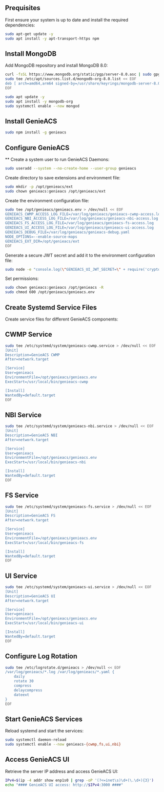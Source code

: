
## Prequisites

First ensure your system is up to date and install the required dependencies:

```bash
sudo apt-get update -y
sudo apt install -y apt-transport-https npm
```

## Install MongoDB

Add MongoDB repository and install MongoDB 8.0:
```bash
curl -fsSL https://www.mongodb.org/static/pgp/server-8.0.asc | sudo gpg -o /usr/share/keyrings/mongodb-server-8.0.gpg --dearmor
sudo tee /etc/apt/sources.list.d/mongodb-org-8.0.list << EOF
deb [ arch=amd64,arm64 signed-by=/usr/share/keyrings/mongodb-server-8.0.gpg ] https://repo.mongodb.org/apt/ubuntu noble/mongodb-org/8.0 multiverse
EOF
```
```bash
sudo apt update -y
sudo apt install -y mongodb-org
sudo systemctl enable --now mongod
```
## Install GenieACS

```bash
sudo npm install -g genieacs
```
## Configure GenieACS
** Create a system user to run GenieACS Daemons:
```bash
sudo useradd --system --no-create-home --user-group genieacs
```
Create directory to save extensions and environment file:
```bash
sudo mkdir -p /opt/genieacs/ext
sudo chown genieacs:genieacs /opt/genieacs/ext
```
Create the environment configuration file:
```bash
sudo tee /opt/genieacs/genieacs.env > /dev/null << EOF
GENIEACS_CWMP_ACCESS_LOG_FILE=/var/log/genieacs/genieacs-cwmp-access.log
GENIEACS_NBI_ACCESS_LOG_FILE=/var/log/genieacs/genieacs-nbi-access.log
GENIEACS_FS_ACCESS_LOG_FILE=/var/log/genieacs/genieacs-fs-access.log
GENIEACS_UI_ACCESS_LOG_FILE=/var/log/genieacs/genieacs-ui-access.log
GENIEACS_DEBUG_FILE=/var/log/genieacs/genieacs-debug.yaml
NODE_OPTIONS=--enable-source-maps
GENIEACS_EXT_DIR=/opt/genieacs/ext
EOF
```
Generate a secure JWT secret and add it to the environment configuration file:
```bash
sudo node -e "console.log(\"GENIEACS_UI_JWT_SECRET=\" + require('crypto').randomBytes(128).toString('hex'))" | sudo tee -a /opt/genieacs/genieacs.env > /dev/null
```
Set permissions:
```bash
sudo chown genieacs:genieacs /opt/genieacs -R
sudo chmod 600 /opt/genieacs/genieacs.env
```
## Create Systemd Service Files
Create service files for different GenieACS components:
## CWMP Service
```bash
sudo tee /etc/systemd/system/genieacs-cwmp.service > /dev/null << EOF
[Unit]
Description=GenieACS CWMP
After=network.target

[Service]
User=genieacs
EnvironmentFile=/opt/genieacs/genieacs.env
ExecStart=/usr/local/bin/genieacs-cwmp

[Install]
WantedBy=default.target
EOF
```
## NBI Service
```bash
sudo tee /etc/systemd/system/genieacs-nbi.service > /dev/null << EOF
[Unit]
Description=GenieACS NBI
After=network.target

[Service]
User=genieacs
EnvironmentFile=/opt/genieacs/genieacs.env
ExecStart=/usr/local/bin/genieacs-nbi

[Install]
WantedBy=default.target
EOF
```
## FS Service
```bash
sudo tee /etc/systemd/system/genieacs-fs.service > /dev/null << EOF
[Unit]
Description=GenieACS FS
After=network.target

[Service]
User=genieacs
EnvironmentFile=/opt/genieacs/genieacs.env
ExecStart=/usr/local/bin/genieacs-fs

[Install]
WantedBy=default.target
EOF
```
## UI Service
```bash
sudo tee /etc/systemd/system/genieacs-ui.service > /dev/null << EOF
[Unit]
Description=GenieACS UI
After=network.target

[Service]
User=genieacs
EnvironmentFile=/opt/genieacs/genieacs.env
ExecStart=/usr/local/bin/genieacs-ui

[Install]
WantedBy=default.target
EOF
```
## Configure Log Rotation
```bash
sudo tee /etc/logrotate.d/genieacs > /dev/null << EOF
/var/log/genieacs/*.log /var/log/genieacs/*.yaml {
    daily
    rotate 30
    compress
    delaycompress
    dateext
}
EOF
```
## Start GenieACS Services
Reload systemd and start the services:
```bash
sudo systemctl daemon-reload
sudo systemctl enable --now genieacs-{cwmp,fs,ui,nbi}
```
## Access GenieACS UI
Retrieve the server IP address and access GenieACS UI:
```bash
IPv4=$(ip -4 addr show enp1s0 | grep -oP '(?<=inet\s)\d+(\.\d+){3}')
echo "#### GenieACS UI access: http://$IPv4:3000 ####"
```